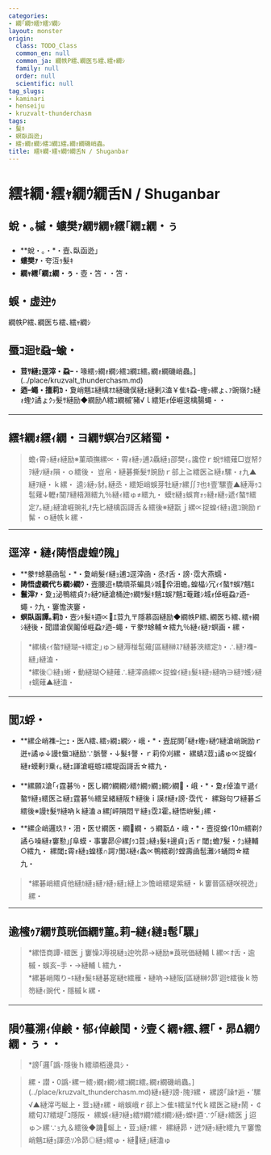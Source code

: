```yaml
---
categories:
- 繝｢繝ｳ繧ｹ繧ｿ繝ｼ
layout: monster
origin:
  class: TODO_Class
  common_en: null
  common_ja: 繝帙Ρ繧､繝医ち繧､繧ｬ繝ｼ
  family: null
  order: null
  scientific: null
tag_slugs:
- kaminari
- henseiju
- kruzvalt-thunderchasm
tags:
- 髮ｷ
- 螟臥函迯｣
- 繧ｯ繝ｫ繝ｼ繧ｺ繝ｴ繧｡繝ｫ繝磯峭蟲｡
title: 繧ｷ繝･繧ｬ繝ｳ繝舌Ν / Shuganbar
---
```


# 繧ｷ繝･繧ｬ繝ｳ繝舌Ν / Shuganbar

## 蛻・｡槭・螻樊ｧ繝ｻ繝ｬ繧｢繝ｪ繝・ぅ

* **蛻・｡・*・壼､臥函迯｣  
* **螻樊ｧ**・夸沍ｩ髮ｷ  
* **繝ｬ繧｢繝ｪ繝・ぅ**・壺・笘・・笘・

## 蜈・虚迚ｩ

繝帙Ρ繧､繝医ち繧､繧ｬ繝ｼ

## 蜃ｺ迴ｾ蝨ｰ蝓・

* **荳ｻ縺ｪ逕滓・蝨ｰ**・喙繧ｯ繝ｫ繝ｼ繧ｺ繝ｴ繧｡繝ｫ繝磯峭蟲｡](../place/kruzvalt_thunderchasm.md)  
* **迺ｰ蠅・擅莉ｶ**・夐峭魑ｴ縺檎ｵｶ縺磯俣縺ｪ縺剰ｽ溘￥隹ｷ蝨ｰ蟶ｯ縲ょ､ｧ豌嶺ｸｭ縺ｫ蟶ｸ譎ょｸｯ髮ｻ縺励◆繝励Λ繧ｺ繝槭′豬√ｌ繧矩ｫ倬崕逡檎腸蠅・・

---

## 繧ｷ繝ｫ繧ｨ繝・ヨ繝ｻ螟冶ｦ区緒蜀・

> 蟾ｨ霄ｯ縺ｫ縺励※菫頑撫縲∝・霄ｫ縺ｯ逋ｽ驫縺ｮ邵樊ｨ｡讒倥ｒ蛻ｻ繧薙□豈帑ｸｦ縺ｿ縺ｫ隕・ｏ繧後・ 
> 豈帛・縺碁撕髮ｻ豌励ｒ郤上≧繧医≧縺ｫ騾・ｫ九▲縺ｦ縺・ｋ縲・ 
> 逵ｼ縺ｯ豺｡縺丞・繧矩峭蜈芽牡縺ｧ縲∬ｦ也ｷ壹′騾壹▲縺溽ｩｺ髢薙↓轣ｫ闃ｱ縺梧淵繧九％縺ｨ繧ゅ≠繧九・ 
> 蟆ｾ縺ｮ蜈育ｫｯ縺ｫ縺ｯ遞ｲ螯ｻ繧定ｱ｡縺｣縺滄崕豌礼ｵ先匕縺檎函謌舌＆繧後※縺翫ｊ縲∝捉蝗ｲ縺ｮ遨ｺ豌励ｒ髴・ｏ縺帙ｋ縲・

---

## 逕滓・縺ｨ陦悟虚蝗ｳ隗｣

* **豢ｻ蜍墓凾髢・*・夐峭髮ｲ縺ｮ逋ｺ逕滓凾・丞ｵ舌・謗･霑大燕蠕・ 
* **陦悟虚繝代ち繝ｼ繝ｳ**・壼腰迢ｬ驕頑茶蝙具ｼ城伜沺蟾｡蝗橸ｼ冗ｨｲ螯ｻ蜈ｱ魑ｴ  
* **鬟滓ｧ**・夐ｭ泌鴨繧貞ｸｯ縺ｳ縺滄桶迚ｩ繝ｻ髮ｷ魑ｴ蜈ｱ魑ｴ菴難ｼ城ｫ倬崕蝨ｧ迺ｰ蠅・ｸ九・窶憺浹窶・ 
* **螟臥函譚｡莉ｶ**・壼ｼｷ髮ｷ逎∝ｴ荳九〒隱慕函縺励◆繝帙Ρ繧､繝医ち繧､繧ｬ繝ｼ縺後・聞譛滄俣鬮倬崕蝨ｧ迺ｰ蠅・〒豢ｻ蜍輔☆繧九％縺ｨ縺ｧ螟画・縲・

> *縲檎ｨｲ螯ｻ縺瑚ｰｷ繧定｣ゅ＞縺溽椪髢薙∫區縺榊ｽｱ縺碁浹繧定ｶ・∴縺ｦ襍ｰ縺｣縺溘・  
> *縲後◎縺ｮ蜥・動縺瑚◇縺薙∴縺滓凾縲∝捉蝗ｲ縺ｮ髮ｷ縺ｯ縺吶∋縺ｦ蠖ｼ縺ｫ蠕薙▲縺溘・

---

## 閭ｽ蜉・

* **縲企峭襍ｰ辷ｪ・医Λ繧､繧ｯ繝ｭ繝ｼ・峨・*・壼屁閧｢縺ｫ蟶ｯ縺ｳ縺滄峭豌励ｒ迸ｬ譎ゅ↓謾ｾ蜃ｺ縺励∵脈謦・↓髮ｷ謦・ｒ莉伜刈縲・ 
縲蜻ｽ荳ｭ譎ゅ∝捉蝗ｲ縺ｫ蟆剰ｦ乗ｨ｡縺ｪ諢滄崕蝣ｴ繧堤函謌舌☆繧九・

* **縲願ｽ滄｢ｨ霆碁％・医し繝ｳ繝繝ｼ繧ｹ繝ｩ繝ｭ繝ｼ繝・峨・*・夐ｫ倬溘〒遞ｲ螯ｻ縺ｮ繧医≧縺ｪ霆碁％繧呈緒縺阪↑縺後ｉ謨ｵ縺ｫ謗･霑代・ 
縲谿句ワ縺碁≦繧後※謾ｾ髮ｻ縺吶ｋ縺溘ａ縲∫岼隕悶〒縺ｮ霑ｽ霍｡縺悟峅髮｣縲・

* **縲企峭邏玖ｦ・沺・医せ繝医・繝繝・ぅ繝翫Δ・峨・*・壼捉蝗ｲ10m繧剃ｸ譎ら噪縺ｫ窶懃｣∫阜蟆・事窶昴＠縲∫ｩｺ荳ｭ縺ｮ髮ｷ邊貞ｭ舌ｒ閾ｪ蟾ｱ髮・ｸｭ縺輔○繧九・ 
縲閾ｪ霄ｫ縺ｮ蝗樣∩諤ｧ閭ｽ縺ｨ螽∝鴨繧剃ｸ螳壽凾髢灘ｼｷ蛹悶☆繧九・

> *縲碁峭繧貞他縺ｶ縺ｮ縺ｧ縺ｯ縺ｪ縺上≫憺峭繧堤紫縺・ｋ窶晉區縺咲視迯｣縲・

---

## 逾櫁ｩｱ繝ｻ莨晄価繝ｻ菫｡莉ｰ縺ｨ縺ｮ髢｢騾｣

> *縲悟商譚･繧医ｊ窶懆ｽ溽視縺ｮ迚吮昴→縺励※莨晄価縺輔ｌ縲∝ｵ舌・逾槭・蜈亥ｰ手・→縺輔ｌ繧九・  
> *縲碁峭陬りｰｷ縺ｫ髮ｷ縺碁寔縺ｾ繧雁・縺吶→縺阪∫區縺榊ｸ昴′迴ｾ繧後ｋ笏笏縺ｨ豌代・隱槭ｋ縲・

---

## 隕ｳ蟇溯ｨ倬鹸・郁ｨ倬鹸閠・ｼ壹く繝ｬ繧､繧｢・昴Δ繝ｳ繝・ぅ・・

> *謗｢邏｢譌･隱後ｈ繧頑栢邊具ｼ・

> 縲・譛・0譌･縲ー繧ｯ繝ｫ繝ｼ繧ｺ繝ｴ繧｡繝ｫ繝磯峭蟲｡](../place/kruzvalt_thunderchasm.md)縺ｫ縺ｦ謗･隗ｦ縲・ 
縲謗｢譟ｻ逅・′騾√▲縺滓丐蜒上・荳ｭ縺ｫ縲・峭蜈峨ｒ郤上＞隹ｷ繧呈ｻ代ｋ繧医≧縺ｫ鬧・￠繧句ｽｱ繧堤｢ｺ隱阪・ 
縲蜈ｨ縺ｦ縺ｮ繧ｻ繝ｳ繧ｵ繝ｼ縺ｯ蠑ｷ逎∵ｳ｢縺ｫ繧医ｊ迢ゅ＞縲∵ｮ九＆繧後◆譏蜒上・荳ｭ縺ｧ縲・ 
縲縺昴・迸ｳ縺ｯ縺ｾ繧九〒窶憺峭魑ｴ縺ｮ諢丞ｿ冷昴◎縺ｮ繧ゅ・縺縺｣縺溘ゅ
